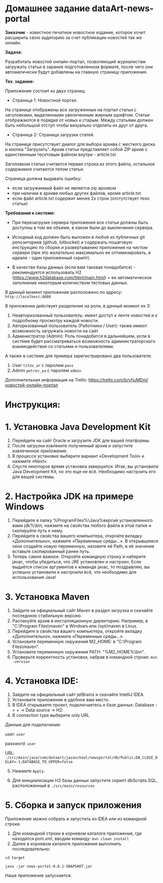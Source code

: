 # Домашнее задание dataArt-news-portal
**Заказчик** - известное печатное новостное издание, которое хочет расширить свою аудиторию за счет публикации новостей так же онлайн.

**Задача:**

Разработать новостой онлайн-портал, позволяющий журналистам загружать статьи в заранее подготовленном формате, после чего они автоматически будут добавлены на главную страницу приложения.

**Тех. задание:**

Приложение состоит из двух страниц:

* Страница 1: Новостной портал.

На странице отображены все загруженные на портал статьи с заголовками, выделенными увеличенным жирным шрифтом. Статьи отображаются в порядке от новых к старым. Между статьями должен быть небольшой отступ чтобы визуально отделять их друг от друга.

* Страница 2: Страница загрузки статей.

На странице присутствует диалог для выбора архива с жесткого диска и кнопка "Загрузить". Архив статьи представляет собой ZIP архив с единственным тесктовым файлом внутри - article.txt

Заголовком статьи считается первая строка из этого файла, остальное содержимое считается телом статьи.

Страница должна выдавать ошибку:
* если загружаемый файл не является zip архивом
* при наличии в архиве любых других файлов, кроме article.txt
* если файл article.txt содержит менее 2х строк (отстутствует тело статьи)

**Требования к системе:**

* При перезагрузке сервера приложения все статьи должны быть доступны в том же объеме, в каком были до выключения сервера.

* Исходный код должен быть выложен в любой из публичных git репозиториев (github, bitbucket) и содержать пошаговую инструкцию по сборке и развертыванию приложения на чистом сервере (при это желательно максимально ее оптимизировать, в идеале - один приложенный скрипт).

* В качестве базы данных (если вам таковая понадобится) - рекомендуется использовать H2 (https://www.h2database.com/html/main.html) + ее автоматическое заполнение некоторым количеством тестовых данных.

В данный момент приложение расположено по адресу: `http://localhost:8080`

В приложении действует разделение на роли, в данный момент их 3:
1. Неавторизованный пользователь: имеет доступ к ленте новостей и к подробному просмотру каждой новости.
2. Авторизованный пользователь (Работники / User): также имеют возможность загружать новости на сайт
3. Администратор (Admin): Роль понадобится в дальнейшем, если в системе будет рассматриваться возможность администраторского взаимодействия со статьями и пользователями.

А также в системе для примера зарегистрировано два пользователя:
1. User `titov_ar` с паролем `pass`
2. Admin `petrov_ya` с паролем `admin`

Дополнительная информация на Trello: https://trello.com/b/yfiuMDni/новостой-онлайн-портал


# Инструкция:
# 1. Установка Java Development Kit
1. Перейдите на сайт Oracle и загрузите JDK для вашей платформы.
2. После загрузки извлеките полученный архив и запустите извлеченное приложение.
3. В процессе установке выберите вариант «Development Tool» и нажмите «Next».
4. Спустя некоторое время установка завершится.
Итак, вы установили Java Development Kit, но это еще не всё. Необходимо настроить его для вашей системы.

# 2. Настройка JDK на примере Windows
1. Перейдите в папку %ProgramFiles%\Java\%версия установленного вами jdk%\bin, нажмите на свойства любого файла в этой папке и скопируйте путь к нему.
2. Перейдите в свойства вашего компьютера, откройте вкладку «Дополнительно», нажмите «Переменные среды…». В открывшемся окне создайте новую переменную, назовите её Path, в её значение вставьте скопированный ранее путь.
3. Теперь самое важное. Откройте командную строку и наберите javac, чтобы убедиться, что JRE установлен и настроен. Если выдаётся список аргументов к команде javac, то поздравляю, вы успешно установили и настроили всё, что необходимо для использования Java!


# 3. Установка Maven
1. Зайдите на официальный сайт Maven в раздел загрузка и скачайте последнюю стабильную версию.
2. Распакуйте архив в инсталляционную директорию. Например, в "C:\Program Files\maven\" в Windows или /opt/maven в Linux.
3. Перейдите в свойства вашего компьютера, откройте вкладку «Дополнительно», нажмите «Переменные среды…».
4. Установите переменную окружения M2_HOME: в "C:\Program Files\maven\". 
5. Установите переменную окружения PATH: "%M2_HOME%\bin".
6. Проверьте корректность установки, набрав в командной строке: `mvn -version`

# 4. Установка IDE:
1. Зайдите на официальный сайт jetBrains и скачайте IntelliJ IDEA.	
2. Установите приложение в удобное вам место. 
3. В IDEA открываете проект, подключаетесь к базе данных: Database -> + -> Data source -> H2:
4. В connection type выберите only URL

Данные для подключения:

user: `user`

password: `user`

URL: `./src/main/java/com/dataart/javaschool/newsportal/db/Public;DB_CLOSE_DELAY=-1;DATABASE_TO_UPPER=false`

5. Нажмите `Apply`.

6. Для инициализации H2 базы данных запустите скрипт dbScripts.SQL, расположенный в `./src/main/resources`

# 5. Сборка и запуск приложения
Приложение можно собрать и запустить из IDEA или из командной строки.

1. Для командной строки в корневом каталоге приложения, где находится pom.xml, вводим команду: `mvn clean install`
2. Далее в корневом каталоге приложения выполнить последовательно: 

`cd target`

`java -jar news-portal-0.0.1-SNAPSHOT.jar`

Наше приложение запускается. 
